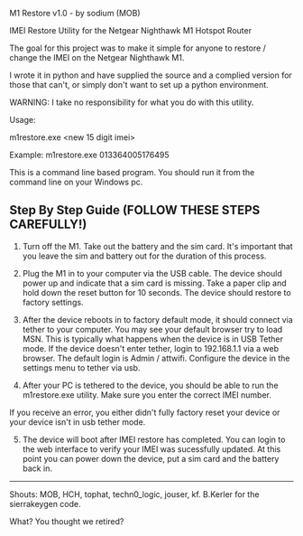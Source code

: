 M1 Restore v1.0 - by sodium (MOB)

IMEI Restore Utility for the Netgear Nighthawk M1 Hotspot Router

The goal for this project was to make it simple for anyone to restore / change
the IMEI on the Netgear Nighthawk M1.

I wrote it in python and have supplied the source and a complied version
for those that can't, or simply don't want to set up a python environment.

WARNING: I take no responsibility for what you do with this utility.

Usage:

m1restore.exe <new 15 digit imei>

Example: m1restore.exe 013364005176495

This is a command line based program. You should run it from the command line
on your Windows pc.

Step By Step Guide (FOLLOW THESE STEPS CAREFULLY!)
-----------------------------------------------------------------------------
1) Turn off the M1. Take out the battery and the sim card. It's important
that you leave the sim and battery out for the duration of this process.

2) Plug the M1 in to your computer via the USB cable. The device should power
up and indicate that a sim card is missing. Take a paper clip and hold down
the reset button for 10 seconds. The device should restore to factory settings.

3) After the device reboots in to factory default mode, it should connect via
tether to your computer. You may see your default browser try to load MSN. This
is typically what happens when the device is in USB Tether mode. If the
device doesn't enter tether, login to 192.168.1.1 via a web browser. The default
login is Admin / attwifi. Configure the device in the settings menu to tether
via usb.

4) After your PC is tethered to the device, you should be able to run the
m1restore.exe utility. Make sure you enter the correct IMEI number.

If you receive an error, you either didn't fully factory reset your device or
your device isn't in usb tether mode.

5) The device will boot after IMEI restore has completed. You can login to
the web interface to verify your IMEI was sucessfully updated. At this point
you can power down the device, put a sim card and the battery back in.
-----------------------------------------------------------------------------
Shouts: MOB, HCH, tophat, techn0_logic, jouser, kf.
B.Kerler for the sierrakeygen code.

What? You thought we retired?
